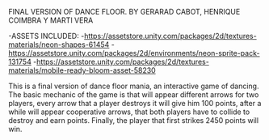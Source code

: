 FINAL VERSION OF DANCE FLOOR. BY GERARAD CABOT, HENRIQUE COIMBRA Y MARTI VERA

-ASSETS INCLUDED:
      -https://assetstore.unity.com/packages/2d/textures-materials/neon-shapes-61454
      -https://assetstore.unity.com/packages/2d/environments/neon-sprite-pack-131754
      -https://assetstore.unity.com/packages/2d/textures-materials/mobile-ready-bloom-asset-58230

This is a final version of dance floor mania, an interactive game of dancing. The basic mechanic of the game is that will appear different arrows for two players,
every arrow that a player destroys it will give him 100 points, after a while will appear cooperative arrows, that both players have to collide to destroy and 
earn points. Finally, the player that first strikes 2450 points will win.
